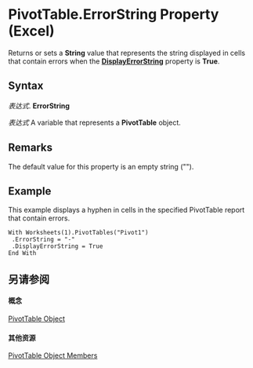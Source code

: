 
# PivotTable.ErrorString Property (Excel)

Returns or sets a  **String** value that represents the string displayed in cells that contain errors when the **[DisplayErrorString](57ec3e1f-b6ea-dfd0-996e-6efa48bd9793.md)** property is **True**.


## Syntax

 _表达式_. **ErrorString**

 _表达式_ A variable that represents a **PivotTable** object.


## Remarks

The default value for this property is an empty string ("").


## Example

This example displays a hyphen in cells in the specified PivotTable report that contain errors.


```
With Worksheets(1).PivotTables("Pivot1") 
 .ErrorString = "-" 
 .DisplayErrorString = True 
End With
```


## 另请参阅


#### 概念


[PivotTable Object](a9c1d4a0-78a9-f9a6-6daf-91cb63e45842.md)
#### 其他资源


[PivotTable Object Members](http://msdn.microsoft.com/library/8e8d1692-cf32-63c6-a1f6-54ddcc2a4964%28Office.15%29.aspx)